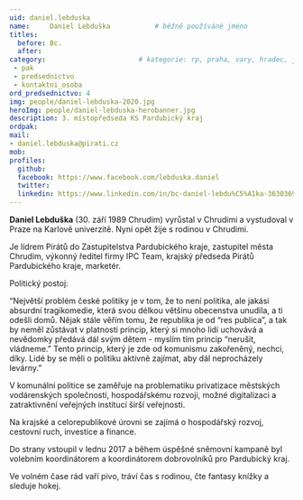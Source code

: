 ```yaml
---
uid: daniel.lebduska
name:     Daniel Lebduška      		# běžně používáné jméno
titles:
  before: Bc.
  after:
category:                 		# kategorie: rp, praha, vary, hradec, jmk, senat
 - pak
 - predsednictvo
 - kontaktni_osoba
ord_predsednictvo: 4
img: people/daniel-lebduska-2020.jpg
heroImg: people/daniel-lebduska-herobanner.jpg
description: 3. místopředseda KS Pardubický kraj
ordpak:
mail:
- daniel.lebduska@pirati.cz
mob:
profiles:
  github:
  facebook: https://www.facebook.com/lebduska.daniel
  twitter:
  linkedin: https://www.linkedin.com/in/bc-daniel-lebdu%C5%A1ka-36303692/
---
```

**Daniel Lebduška** (30. září 1989 Chrudim) vyrůstal v Chrudimi a vystudoval v Praze na Karlově univerzitě. Nyní opět žije s rodinou v Chrudimi.

Je lídrem Pirátů do Zastupitelstva Pardubického kraje, zastupitel města Chrudim, výkonný ředitel firmy IPC Team, krajský předseda Pirátů Pardubického kraje, marketér.

Politický postoj:

“Největší problém české politiky je v tom, že to není politika, ale jakási absurdní tragikomedie, která svou délkou většinu obecenstva unudila, a ti odešli domů. Nějak stále věřím tomu, že republika je od “res publica”, a tak by neměl zůstávat v platnosti princip, který si mnoho lidí uchovává a nevědomky předává dál svým dětem - myslím tím princip “nerušit, vládneme.” Tento princip, který je zde od komunismu zakořeněný, nechci, díky. Lidé by se měli o politiku aktivně zajímat, aby dál neprocházely levárny.”

V komunální politice se zaměřuje na problematiku privatizace městských vodárenských společností, hospodářskému rozvoji, možné digitalizaci a zatraktivnění veřejných institucí širší veřejnosti.

Na krajské a celorepublikové úrovni se zajímá o hospodářský rozvoj, cestovní ruch, investice a finance.

Do strany vstoupil v lednu 2017 a během úspěšné sněmovní kampaně byl volebním koordinátorem a koordinátorem dobrovolníků pro Pardubický kraj.

Ve volném čase rád vaří pivo, tráví čas s rodinou, čte fantasy knížky a sleduje hokej.
